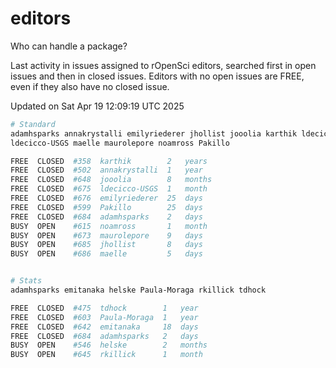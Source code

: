 # editors

Who can handle a package?

Last activity in issues assigned to rOpenSci editors, searched first in open
issues and then in closed issues. Editors with no open issues are FREE, even if
they also have no closed issue.


Updated on Sat Apr 19 12:09:19 UTC 2025

```bash
# Standard
adamhsparks annakrystalli emilyriederer jhollist jooolia karthik ldecicco
ldecicco-USGS maelle maurolepore noamross Pakillo

FREE  CLOSED  #358  karthik        2   years
FREE  CLOSED  #502  annakrystalli  1   year
FREE  CLOSED  #648  jooolia        8   months
FREE  CLOSED  #675  ldecicco-USGS  1   month
FREE  CLOSED  #676  emilyriederer  25  days
FREE  CLOSED  #599  Pakillo        25  days
FREE  CLOSED  #684  adamhsparks    2   days
BUSY  OPEN    #615  noamross       1   month
BUSY  OPEN    #673  maurolepore    9   days
BUSY  OPEN    #685  jhollist       8   days
BUSY  OPEN    #686  maelle         5   days


# Stats
adamhsparks emitanaka helske Paula-Moraga rkillick tdhock

FREE  CLOSED  #475  tdhock        1   year
FREE  CLOSED  #603  Paula-Moraga  1   year
FREE  CLOSED  #642  emitanaka     18  days
FREE  CLOSED  #684  adamhsparks   2   days
BUSY  OPEN    #546  helske        2   months
BUSY  OPEN    #645  rkillick      1   month
```
